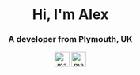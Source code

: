 <h1 align="center">Hi, I'm Alex</h1>
<h3 align="center">A developer from Plymouth, UK</h3>

<p align="center">
<a href="https://linkedin.com/in/mauzey" target="blank"><img align="center" src="https://cdn.jsdelivr.net/npm/simple-icons@3.0.1/icons/linkedin.svg" alt="mauzey" height="30" width="30" /></a>
<a href="https://kaggle.com/mauzey" target="blank"><img align="center" src="https://cdn.jsdelivr.net/npm/simple-icons@3.0.1/icons/kaggle.svg" alt="mauzey" height="30" width="30" /></a>
</p>

